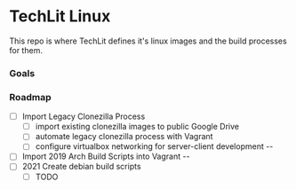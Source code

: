 # TechLit Linux

This repo is where TechLit defines it's linux images and the build processes for them.

### Goals

### Roadmap

- [ ] Import Legacy Clonezilla Process
    - [ ] import existing clonezilla images to public Google Drive
    - [ ] automate legacy clonezilla process with Vagrant
    - [ ] configure virtualbox networking for server-client development
--
- [ ] Import 2019 Arch Build Scripts into Vagrant
--
- [ ] 2021 Create debian build scripts
    - [ ] TODO
